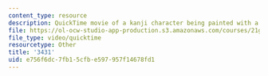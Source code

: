 ```yaml
---
content_type: resource
description: QuickTime movie of a kanji character being painted with a brush.
file: https://ol-ocw-studio-app-production.s3.amazonaws.com/courses/21g-504-japanese-iv-spring-2009/e756f6dc7fb15cfbe597957f14678fd1_3431.mov
file_type: video/quicktime
resourcetype: Other
title: '3431'
uid: e756f6dc-7fb1-5cfb-e597-957f14678fd1
---
```

